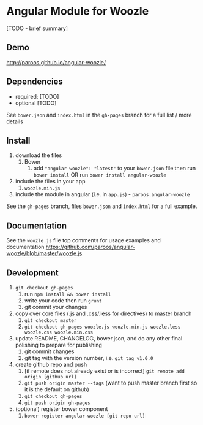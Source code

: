 # Angular Module for Woozle

[TODO - brief summary]

## Demo
http://paroos.github.io/angular-woozle/

## Dependencies
- required:
	[TODO]
- optional
	[TODO]

See `bower.json` and `index.html` in the `gh-pages` branch for a full list / more details

## Install
1. download the files
	1. Bower
		1. add `"angular-woozle": "latest"` to your `bower.json` file then run `bower install` OR run `bower install angular-woozle`
2. include the files in your app
	1. `woozle.min.js`
3. include the module in angular (i.e. in `app.js`) - `paroos.angular-woozle`

See the `gh-pages` branch, files `bower.json` and `index.html` for a full example.


## Documentation
See the `woozle.js` file top comments for usage examples and documentation
https://github.com/paroos/angular-woozle/blob/master/woozle.js


## Development

1. `git checkout gh-pages`
	1. run `npm install && bower install`
	2. write your code then run `grunt`
	3. git commit your changes
2. copy over core files (.js and .css/.less for directives) to master branch
	1. `git checkout master`
	2. `git checkout gh-pages woozle.js woozle.min.js woozle.less woozle.css woozle.min.css`
3. update README, CHANGELOG, bower.json, and do any other final polishing to prepare for publishing
	1. git commit changes
	2. git tag with the version number, i.e. `git tag v1.0.0`
4. create github repo and push
	1. [if remote does not already exist or is incorrect] `git remote add origin [github url]`
	2. `git push origin master --tags` (want to push master branch first so it is the default on github)
	3. `git checkout gh-pages`
	4. `git push origin gh-pages`
5. (optional) register bower component
	1. `bower register angular-woozle [git repo url]`
